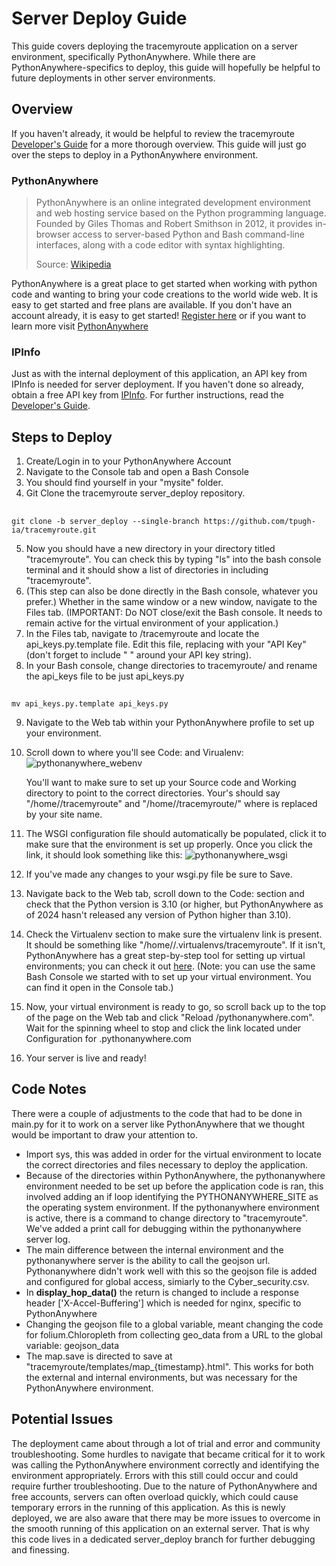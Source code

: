 # Server Deploy Guide
This guide covers deploying the tracemyroute application on a server environment, specifically PythonAnywhere. While there are PythonAnywhere-specifics to deploy, this guide will hopefully be helpful to future deployments in other server environments.

## Overview
If you haven't already, it would be helpful to review the tracemyroute [Developer's Guide](https://github.com/tpugh-ia/tracemyroute/blob/main/docs/developer_doc.md#developers-guide) for a more thorough overview. This guide will just go over the steps to deploy in a PythonAnywhere environment.

### PythonAnywhere
>PythonAnywhere is an online integrated development environment and web hosting service based on the Python programming language. Founded by Giles Thomas and Robert Smithson in 2012, it provides in-browser access to server-based Python and Bash command-line interfaces, along with a code editor with syntax highlighting.
>
>Source: [Wikipedia](https://en.wikipedia.org/wiki/PythonAnywhere)

PythonAnywhere is a great place to get started when working with python code and wanting to bring your code creations to the world wide web. It is easy to get started and free plans are available.
If you don't have an account already, it is easy to get started! [Register here](https://www.pythonanywhere.com/registration/register/beginner/) or if you want to learn more visit [PythonAnywhere](www.pythonanywhere.com)

### IPInfo
Just as with the internal deployment of this application, an API key from IPInfo is needed for server deployment. If you haven't done so already, obtain a free API key from [IPInfo](https://ipinfo.io/). For further instructions, read the [Developer's Guide](https://github.com/tpugh-ia/tracemyroute/blob/main/docs/developer_doc.md#developers-guide).

## Steps to Deploy
1. Create/Login in to your PythonAnywhere Account
2. Navigate to the Console tab and open a Bash Console
3. You should find yourself in your "mysite" folder.
4. Git Clone the tracemyroute server_deploy repository.
##
    git clone -b server_deploy --single-branch https://github.com/tpugh-ia/tracemyroute.git

5. Now you should have a new directory in your <mysite> directory titled "tracemyroute". You can check this by typing "ls" into the bash console terminal and it should show a list of directories in <mysite> including "tracemyroute".
6. (This step can also be done directly in the Bash console, whatever you prefer.) Whether in the same window or a new window, navigate to the Files tab. (IMPORTANT: Do NOT close/exit the Bash console. It needs to remain active for the virtual environment of your application.)
7. In the Files tab, navigate to <mysite>/tracemyroute and locate the api_keys.py.template file. Edit this file, replacing <your key here> with your "API Key" (don't forget to include " " around your API key string).
8. In your Bash console, change directories to tracemyroute/ and rename the api_keys file to be just api_keys.py
##
    mv api_keys.py.template api_keys.py

9. Navigate to the Web tab within your PythonAnywhere profile to set up your environment.
10. Scroll down to where you'll see Code: and Virualenv:
![pythonanywhere_webenv](https://github.com/user-attachments/assets/375d27d7-b6bb-4114-90da-5e94b16d5308)

    You'll want to make sure to set up your Source code and Working directory to point to the correct directories. Your's should say "/home/<mysite>/tracemyroute" and "/home/<mysite>/tracemyroute/" where <mysite> is replaced by your site name.

11. The WSGI configuration file should automatically be populated, click it to make sure that the environment is set up properly. Once you click the link, it should look something like this:
![pythonanywhere_wsgi](https://github.com/user-attachments/assets/76a716bf-1f88-461c-8d5d-2e90812a313a)

12. If you've made any changes to your wsgi.py file be sure to Save.
13. Navigate back to the Web tab, scroll down to the Code: section and check that the Python version is 3.10 (or higher, but PythonAnywhere as of 2024 hasn't released any version of Python higher than 3.10).
14. Check the Virtualenv section to make sure the virtualenv link is present. It should be something like "/home/<mysite>/.virtualenvs/tracemyroute". If it isn't, PythonAnywhere has a great step-by-step tool for setting up virtual environments; you can check it out [here](https://help.pythonanywhere.com/pages/Virtualenvs/). (Note: you can use the same Bash Console we started with to set up your virtual environment. You can find it open in the Console tab.)
15. Now, your virtual environment is ready to go, so scroll back up to the top of the page on the Web tab and click "Reload <mysite>/pythonanywhere.com". Wait for the spinning wheel to stop and click the link located under Configuration for <mysite>.pythonanywhere.com
16. Your server is live and ready!

## Code Notes
There were a couple of adjustments to the code that had to be done in main.py for it to work on a server like PythonAnywhere that we thought would be important to draw your attention to.

- Import sys, this was added in order for the virtual environment to locate the correct directories and files necessary to deploy the application.
- Because of the directories within PythonAnywhere, the pythonanywhere environment needed to be set up before the application code is ran, this involved adding an if loop identifying the PYTHONANYWHERE_SITE as the operating system environment. If the pythonanywhere environment is active, there is a command to change directory to "tracemyroute". We've added a print call for debugging within the pythonanywhere server log.
- The main difference between the internal environment and the pythonanywhere server is the ability to call the geojson url. Pythonanywhere didn't work well with this so the geojson file is added and configured for global access, simiarly to the Cyber_security.csv.
- In **display_hop_data()** the return is changed to include a response header ['X-Accel-Buffering'] which is needed for nginx, specific to PythonAnywhere
- Changing the geojson file to a global variable, meant changing the code for folium.Chloropleth from collecting geo_data from a URL to the global variable: geojson_data
- The map.save is directed to save at "tracemyroute/templates/map_{timestamp}.html". This works for both the external and internal environments, but was necessary for the PythonAnywhere environment.

## Potential Issues
The deployment came about through a lot of trial and error and community troubleshooting. Some hurdles to navigate that became critical for it to work was calling the PythonAnywhere environment correctly and identifying the environment appropriately. Errors with this still could occur and could require further troubleshooting. Due to the nature of PythonAnywhere and free accounts, servers can often overload quickly, which could cause temporary errors in the running of this application. As this is newly deployed, we are also aware that there may be more issues to overcome in the smooth running of this application on an external server. That is why this code lives in a dedicated server_deploy branch for further debugging and finessing.



